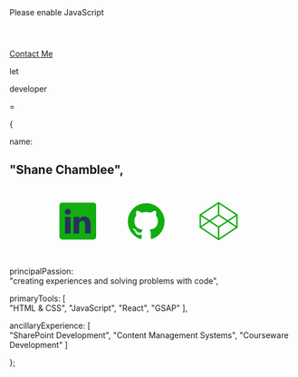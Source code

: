 <html>
    <head>
        <title>Shane Chamblee</title>
        <link rel="stylesheet" href="css/portfolio.css"/>
        <link rel="preconnect" href="https://fonts.gstatic.com">
        <link href="https://fonts.googleapis.com/css2?family=Nunito:ital,wght@0,200;0,400;0,600;1,900&display=swap" rel="stylesheet">
    </head>
    <body>
        <noscript>Please enable JavaScript</noscript>
        <header>
        </header>
        <nav id="contactMe">
            <a href="https://form.jotform.com/70575501766157">Contact Me</a>
        </nav>
        <main>
            <div>
                <p class="mainTitle syntactic">let</p>
                <p class="mainTitle jobTitle">developer</p>
                <p class="mainTitle syntactic">=</p>
                <section id="objectDefinition">
                    <p class="syntactic indentMeNot">{</p>
                    <p class="key"><span class="syntactic">name:</span></p>
                    <h1 class="mainTitle" id="myName"><span class="syntactic">"</span>Shane Chamblee<span class="syntactic">"</span><span class="syntactic">,</span></h1>
                    <nav id="myWork">
                        <svg id="Layer_1" data-name="Layer 1" xmlns="http://www.w3.org/2000/svg" viewbox="-35 -10 200 50">            
                            <a href="https://www.linkedin.com/in/shanechamblee/">
                                <g id="linkedin" class="clickable iconLink fillIcon" fill="#11ad11">
                                    <path d="M169,75.29a1.87,1.87,0,0,1,1.9-1.85h21.91a1.86,1.86,0,0,1,1.9,1.85h0V97.45a1.88,1.88,0,0,1-1.9,1.85H170.9a1.88,1.88,0,0,1-1.9-1.85h0Z" transform="translate(-169 -72.51)" />
                                    <path fill="#27325e" d="M176.79,95.09V83.41h-3.88V95.09Zm-1.94-13.27a2,2,0,1,0,.19-4h-.16a2,2,0,1,0-.2,4h.17Zm4.09,13.27h3.89V88.57a2.73,2.73,0,0,1,.12-.95,2.13,2.13,0,0,1,2-1.4c1.4,0,2,1.07,2,2.64v6.23h3.89v-6.7c0-3.61-1.92-5.26-4.47-5.26a3.88,3.88,0,0,0-3.53,2h0v-1.7h-3.89C179,84.51,178.94,95.09,178.94,95.09Z" transform="translate(-169 -72.51)" />
                                </g>
                            </a>
                            <a href="https://github.com/chamblee">
                                <g id="github" class="clickable iconLink fillIcon" fill="#11ad11">
                                    <path d="M229.77,73.84a12.86,12.86,0,0,0-4.06,25.06c.64.11.9-.28.9-.62v-2.4c-3.58.78-4.33-1.51-4.33-1.51a3.4,3.4,0,0,0-1.43-1.88c-1.16-.8.09-.78.09-.78a2.7,2.7,0,0,1,1.92,1.3,2.74,2.74,0,0,0,3.75,1.07,2.68,2.68,0,0,1,.81-1.72c-2.85-.33-5.86-1.43-5.86-6.35a4.94,4.94,0,0,1,1.32-3.45,4.64,4.64,0,0,1,.13-3.4s1.08-.35,3.53,1.31a12.34,12.34,0,0,1,6.44,0c2.46-1.66,3.54-1.31,3.54-1.31a4.64,4.64,0,0,1,.12,3.4A4.94,4.94,0,0,1,238,86c0,4.93-3,6-5.86,6.34a3.11,3.11,0,0,1,.87,2.38v3.53c0,.34.23.74.9.62a12.86,12.86,0,0,0-4.06-25.06Z" transform="translate(-169 -72.51)" />
                                    <path d="M221.78,92.3a.17.17,0,0,1-.22,0c-.1,0-.15-.13-.11-.19s.12-.09.22,0S221.81,92.23,221.78,92.3Z" transform="translate(-169 -72.51)" />
                                    <path d="M222.3,92.88c-.06.06-.18,0-.26-.06s-.1-.21,0-.27.18,0,.27.06S222.37,92.82,222.3,92.88Z" transform="translate(-169 -72.51)" />
                                    <path d="M222.81,93.62c-.08.06-.21,0-.29-.11a.23.23,0,0,1,0-.31c.08,0,.21,0,.29.11a.23.23,0,0,1,0,.31Z" transform="translate(-169 -72.51)" />
                                    <path d="M223.5,94.34a.25.25,0,0,1-.33,0c-.11-.11-.15-.25-.07-.33s.22-.06.33.05S223.57,94.26,223.5,94.34Z" transform="translate(-169 -72.51)" />
                                    <path d="M224.46,94.75c0,.1-.18.15-.32.1s-.24-.16-.21-.26.17-.15.32-.1S224.49,94.65,224.46,94.75Z" transform="translate(-169 -72.51)" />
                                    <path d="M225.51,94.82c0,.11-.12.19-.27.2s-.28-.09-.28-.19.12-.2.27-.2.28.08.28.19Z" transform="translate(-169 -72.51)" />
                                    <path d="M226.49,94.66a.27.27,0,0,1-.24.24.25.25,0,0,1-.3-.14c0-.1.09-.21.24-.24A.24.24,0,0,1,226.49,94.66Z" transform="translate(-169 -72.51)" />
                                    <circle id="github_hitarea" class="hitArea" fill="rgba(255,255,255,0.0)" cx="61" cy="14" r="13" />
                                </g>
                            </a>
                            <a href="https://codepen.io/chamblee">
                                <g id="codepen" class="clickable iconLink strokeIcon" stroke="#11ad11">
                                    <polygon fill="rgba(255,255,255,0.0)" points="98.71 18.18 111.56 26.71 124.42 18.18 124.42 9.53 111.56 1 98.71 9.53 98.71 18.18" />
                                    <polyline fill="rgba(255,255,255,0.0)" points="124.42 18.18 111.56 9.53 98.71 18.18" />
                                    <polyline fill="rgba(255,255,255,0.0)" points="98.71 9.53 111.56 18.06 124.42 9.53" />
                                    <line x1="111.56" y1="1" x2="111.56" y2="9.53" />
                                    <line x1="111.56" y1="18.18" x2="111.56" y2="26.71" />
                                </g>
                            </a>
                            <line stroke="white" x1="28.74" y1="16.6" x2="43.77" y2="16.6" />
                            <line stroke="white" x1="78.36" y1="16.6" x2="93.39" y2="16.6" />
                        </svg>            
                    </nav>
                    <p id="principalPassion" class="myProperties">
                        <span class="key syntactic">principalPassion:</span>
                        <br> 
                        <span class="value multiline"><span class="syntactic">"</span>creating experiences and solving problems with code<span class="syntactic">",</span></span>
                    </p>
                    <p id="primaryTools" class="myProperties">
                        <span class="key syntactic">primaryTools: [</span>
                        <br>
                        <span class="value"><span class="syntactic">"</span>HTML & CSS<span class="syntactic">"</span><span class="syntactic">,</span></span>
                        <span class="value"><span class="syntactic">"</span>JavaScript<span class="syntactic">"</span><span class="syntactic">,</span></span>
                        <span class="value"><span class="syntactic">"</span>React<span class="syntactic">"</span><span class="syntactic">,</span></span>
                        <span class="value"><span class="syntactic">"</span>GSAP<span class="syntactic">"</span>
                        <span class="value syntactic">],</span>
                    </p>
                    <p id="ancillaryExperience" class="myProperties">
                        <span class="key syntactic">ancillaryExperience: [</span>
                        <br>
                        <span class="value"><span class="syntactic">"</span>SharePoint Development<span class="syntactic">"</span><span class="syntactic">,</span></span>
                        <span class="value"><span class="syntactic">"</span>Content Management Systems<span class="syntactic">"</span><span class="syntactic">,</span></span>
                        <span class="value"><span class="syntactic">"</span>Courseware Development<span class="syntactic">"</span>
                        <span class="syntactic">]</span>
                    </p>
                    <p class="syntactic indentMeNot">};</p>
                </section>
            </div>
        </main>
        <script src="js/portfolio.js"></script>
    </body>
</html>